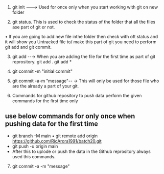 1) git inlt ---> Used for once only when you start working with glt on new folder

2) git status. This is used to check the status of the folder that all the files axe part of git or not.

• If you are going to add new file inthe folder then check with oft status and it will show you Untracked file to/ make this part of git you need to perform git add and git commit.

3) git add --→ When you are adding the file for the first time as part of git reprository.
   git add .
   git add *

4) git commit -m "initial commit"

5) git commit -a-m "message"-- → This will only be used for those file who are the already a part of your git.

6) Commands for github repository to push data perform the given commands for the first time only

## use below commands for only once when pushing data for the first time
* git branch -M main
• git remote add origin https://github.com/RicArora1991/batch20.git
* git push -u origin main
* After this to uplode or push the data in the Github reprository always used this commands.

7) git commit -a -m "message"